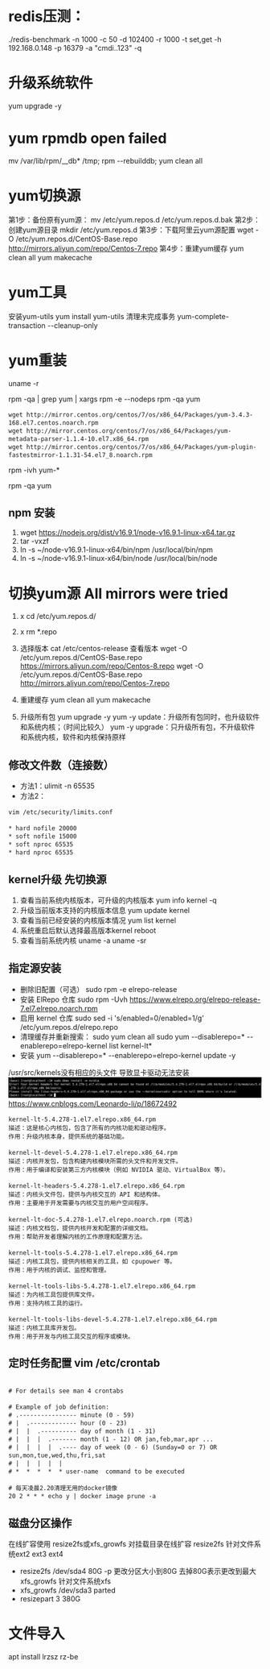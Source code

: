 
# redis压测：
./redis-benchmark -n 1000 -c 50 -d 102400 -r 1000 -t set,get -h 192.168.0.148 -p 16379 -a "cmdi..123" -q

# 升级系统软件
yum upgrade -y

# yum  rpmdb open failed
mv /var/lib/rpm/__db* /tmp;
rpm --rebuilddb;
yum clean all

# yum切换源

第1步：备份原有yum源：
mv /etc/yum.repos.d /etc/yum.repos.d.bak
第2步：创建yum源目录
mkdir /etc/yum.repos.d
第3步：下载阿里云yum源配置
wget -O /etc/yum.repos.d/CentOS-Base.repo http://mirrors.aliyun.com/repo/Centos-7.repo
第4步：重建yum缓存
yum clean all
yum makecache

# yum工具
安装yum-utils
yum install yum-utils
清理未完成事务
yum-complete-transaction --cleanup-only

# yum重装
uname -r

rpm -qa | grep yum | xargs rpm -e --nodeps
rpm -qa yum

```
wget http://mirror.centos.org/centos/7/os/x86_64/Packages/yum-3.4.3-168.el7.centos.noarch.rpm
wget http://mirror.centos.org/centos/7/os/x86_64/Packages/yum-metadata-parser-1.1.4-10.el7.x86_64.rpm
wget http://mirror.centos.org/centos/7/os/x86_64/Packages/yum-plugin-fastestmirror-1.1.31-54.el7_8.noarch.rpm
```

rpm -ivh yum-* 

rpm -qa yum


## npm 安装
1. wget https://nodejs.org/dist/v16.9.1/node-v16.9.1-linux-x64.tar.gz
2. tar -vxzf
3. ln -s ~/node-v16.9.1-linux-x64/bin/npm /usr/local/bin/npm
4. ln -s ~/node-v16.9.1-linux-x64/bin/node /usr/local/bin/node


# 切换yum源 All mirrors were tried
1. x
cd /etc/yum.repos.d/
2. x
rm *.repo
3. 选择版本 cat /etc/centos-release 查看版本
wget -O /etc/yum.repos.d/CentOS-Base.repo https://mirrors.aliyun.com/repo/Centos-8.repo
wget -O /etc/yum.repos.d/CentOS-Base.repo http://mirrors.aliyun.com/repo/Centos-7.repo
4. 重建缓存
   yum clean all
   yum makecache

5. 升级所有包
   yum upgrade -y
   yum -y update：升级所有包同时，也升级软件和系统内核；（时间比较久）
   yum -y upgrade：只升级所有包，不升级软件和系统内核，软件和内核保持原样


## 修改文件数（连接数）
* 方法1：ulimit -n 65535
* 方法2：
```
vim /etc/security/limits.conf

* hard nofile 20000
* soft nofile 15000
* soft nproc 65535
* hard nproc 65535

```


## kernel升级 先切换源
1. 查看当前系统内核版本，可升级的内核版本
  yum info kernel -q 
2. 升级当前版本支持的内核版本信息
  yum update kernel
3. 查看当前已经安装的内核版本情况
  yum list kernel
4. 系统重启后默认选择最高版本kernel
  reboot
5. 查看当前系统内核
  uname -a
  uname -sr

## 指定源安装
* 删除旧配置（可选）
sudo rpm -e elrepo-release
* 安装 ElRepo 仓库
sudo rpm -Uvh https://www.elrepo.org/elrepo-release-7.el7.elrepo.noarch.rpm
* 启用 kernel 仓库
sudo sed -i 's/enabled=0/enabled=1/g' /etc/yum.repos.d/elrepo.repo
* 清理缓存并重新搜索：
sudo yum clean all
sudo yum --disablerepo=* --enablerepo=elrepo-kernel list kernel-lt*
* 安装
yum --disablerepo=* --enablerepo=elrepo-kernel update -y


/usr/src/kernels没有相应的头文件 导致显卡驱动无法安装
![img.png](img.png)
https://www.cnblogs.com/Leonardo-li/p/18672492

```
kernel-lt-5.4.278-1.el7.elrepo.x86_64.rpm
描述：这是核心内核包，包含了所有的内核功能和驱动程序。
作用：升级内核本身，提供系统的基础功能。

kernel-lt-devel-5.4.278-1.el7.elrepo.x86_64.rpm
描述：内核开发包，包含构建内核模块所需的头文件和开发文件。
作用：用于编译和安装第三方内核模块（例如 NVIDIA 驱动、VirtualBox 等）。

kernel-lt-headers-5.4.278-1.el7.elrepo.x86_64.rpm
描述：内核头文件包，提供与内核交互的 API 和结构体。
作用：主要用于开发需要与内核交互的用户空间程序。

kernel-lt-doc-5.4.278-1.el7.elrepo.noarch.rpm (可选)
描述：内核文档包，提供内核开发和配置的详细文档。
作用：帮助开发者理解内核的工作原理和配置方法。

kernel-lt-tools-5.4.278-1.el7.elrepo.x86_64.rpm
描述：内核工具包，提供内核相关的工具，如 cpupower 等。
作用：用于内核的调试、监控和管理。

kernel-lt-tools-libs-5.4.278-1.el7.elrepo.x86_64.rpm
描述：为内核工具包提供库文件。
作用：支持内核工具的运行。

kernel-lt-tools-libs-devel-5.4.278-1.el7.elrepo.x86_64.rpm
描述：内核工具库开发包。
作用：用于开发与内核工具交互的程序或模块。
```


## 定时任务配置 vim /etc/crontab

```

# For details see man 4 crontabs

# Example of job definition:
# .---------------- minute (0 - 59)
# |  .------------- hour (0 - 23)
# |  |  .---------- day of month (1 - 31)
# |  |  |  .------- month (1 - 12) OR jan,feb,mar,apr ...
# |  |  |  |  .---- day of week (0 - 6) (Sunday=0 or 7) OR sun,mon,tue,wed,thu,fri,sat
# |  |  |  |  |
# *  *  *  *  * user-name  command to be executed

# 每天凌晨2.20清理无用的docker镜像
20 2 * * * echo y | docker image prune -a

```


## 磁盘分区操作

在线扩容使用 resize2fs或xfs_growfs 对挂载目录在线扩容
resize2fs 针对文件系统ext2 ext3 ext4
* resize2fs /dev/sda4 80G -p 更改分区大小到80G 去掉80G表示更改到最大
xfs_growfs 针对文件系统xfs
* xfs_growfs /dev/sda3
parted
* resizepart 3 380G



# 文件导入
apt install lrzsz
rz-be